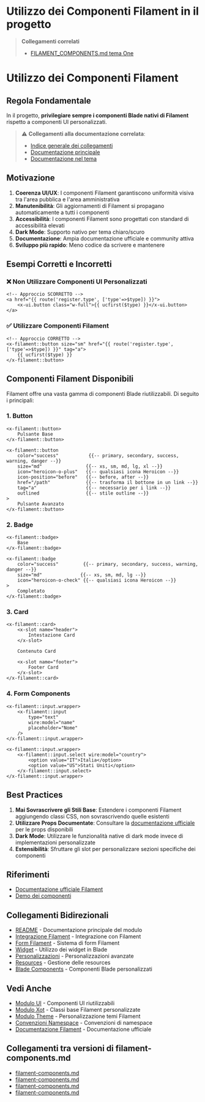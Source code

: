 # Utilizzo dei Componenti Filament in il progetto
> **Collegamenti correlati**
> - [FILAMENT_COMPONENTS.md tema One](../../../../Themes/One/docs/FILAMENT_COMPONENTS.md)

# Utilizzo dei Componenti Filament 

## Regola Fondamentale

In il progetto, **privilegiare sempre i componenti Blade nativi di Filament** rispetto a componenti UI personalizzati.

> ⚠️ **Collegamenti alla documentazione correlata**:
> - [Indice generale dei collegamenti](../../../../docs/collegamenti-documentazione.md)
> - [Documentazione principale](../../../../docs/rules/filament-components.md)
> - [Documentazione nel tema](../../../../Themes/One/docs/FILAMENT_COMPONENTS.md)

## Motivazione

1. **Coerenza UI/UX**: I componenti Filament garantiscono uniformità visiva tra l'area pubblica e l'area amministrativa
2. **Manutenibilità**: Gli aggiornamenti di Filament si propagano automaticamente a tutti i componenti
3. **Accessibilità**: I componenti Filament sono progettati con standard di accessibilità elevati
4. **Dark Mode**: Supporto nativo per tema chiaro/scuro
5. **Documentazione**: Ampia documentazione ufficiale e community attiva
6. **Sviluppo più rapido**: Meno codice da scrivere e mantenere

## Esempi Corretti e Incorretti

### ❌ Non Utilizzare Componenti UI Personalizzati

```blade
<!-- Approccio SCORRETTO -->
<a href="{{ route('register.type', ['type'=>$type]) }}">
    <x-ui.button class="w-full">{{ ucfirst($type) }}</x-ui.button>
</a>
```

### ✅ Utilizzare Componenti Filament

```blade
<!-- Approccio CORRETTO -->
<x-filament::button size="sm" href="{{ route('register.type', ['type'=>$type]) }}" tag="a">
    {{ ucfirst($type) }}
</x-filament::button>
```

## Componenti Filament Disponibili

Filament offre una vasta gamma di componenti Blade riutilizzabili. Di seguito i principali:

### 1. Button

```blade
<x-filament::button>
    Pulsante Base
</x-filament::button>

<x-filament::button 
    color="success"           {{-- primary, secondary, success, warning, danger --}}
    size="md"                {{-- xs, sm, md, lg, xl --}}
    icon="heroicon-o-plus"   {{-- qualsiasi icona Heroicon --}}
    icon-position="before"   {{-- before, after --}}
    href="/path"             {{-- trasforma il bottone in un link --}}
    tag="a"                  {{-- necessario per i link --}}
    outlined                 {{-- stile outline --}}
>
    Pulsante Avanzato
</x-filament::button>
```

### 2. Badge

```blade
<x-filament::badge>
    Base
</x-filament::badge>

<x-filament::badge 
    color="success"         {{-- primary, secondary, success, warning, danger --}}
    size="md"              {{-- xs, sm, md, lg --}}
    icon="heroicon-o-check" {{-- qualsiasi icona Heroicon --}}
>
    Completato
</x-filament::badge>
```

### 3. Card

```blade
<x-filament::card>
    <x-slot name="header">
        Intestazione Card
    </x-slot>

    Contenuto Card

    <x-slot name="footer">
        Footer Card
    </x-slot>
</x-filament::card>
```

### 4. Form Components

```blade
<x-filament::input.wrapper>
    <x-filament::input 
        type="text" 
        wire:model="name" 
        placeholder="Nome" 
    />
</x-filament::input.wrapper>

<x-filament::input.wrapper>
    <x-filament::input.select wire:model="country">
        <option value="IT">Italia</option>
        <option value="US">Stati Uniti</option>
    </x-filament::input.select>
</x-filament::input.wrapper>
```

## Best Practices

1. **Mai Sovrascrivere gli Stili Base**: Estendere i componenti Filament aggiungendo classi CSS, non sovrascrivendo quelle esistenti
2. **Utilizzare Props Documentate**: Consultare la [documentazione ufficiale](https://filamentphp.com/docs/3.x/support/blade-components/overview) per le props disponibili
3. **Dark Mode**: Utilizzare le funzionalità native di dark mode invece di implementazioni personalizzate
4. **Estensibilità**: Sfruttare gli slot per personalizzare sezioni specifiche dei componenti

## Riferimenti

- [Documentazione ufficiale Filament](https://filamentphp.com/docs/3.x/support/blade-components/overview)
- [Demo dei componenti](https://demo.filamentphp.com/)

## Collegamenti Bidirezionali
- [README](README.md) - Documentazione principale del modulo
- [Integrazione Filament](filament-integration.md) - Integrazione con Filament
- [Form Filament](filament-forms.md) - Sistema di form Filament
- [Widget](filament-widgets-in-blade.md) - Utilizzo dei widget in Blade
- [Personalizzazioni](filament-personalizzazioni-avanzate.md) - Personalizzazioni avanzate
- [Resources](filament-resources.md) - Gestione delle resources
- [Blade Components](filament-blade-components.md) - Componenti Blade personalizzati

## Vedi Anche
- [Modulo UI](../UI/docs/README.md) - Componenti UI riutilizzabili
- [Modulo Xot](../Xot/docs/README.md) - Classi base Filament personalizzate
- [Modulo Theme](../Theme/docs/README.md) - Personalizzazione temi Filament
- [Convenzioni Namespace](convenzioni-namespace-filament.md) - Convenzioni di namespace
- [Documentazione Filament](https://filamentphp.com/docs) - Documentazione ufficiale
## Collegamenti tra versioni di filament-components.md
* [filament-components.md](laravel/Modules/User/docs/best-practices/filament-components.md)
* [filament-components.md](laravel/Modules/Cms/docs/best-practices/filament-components.md)
* [filament-components.md](laravel/Modules/Cms/docs/filament-components.md)
* [filament-components.md](laravel/docs/rules/filament-components.md)

